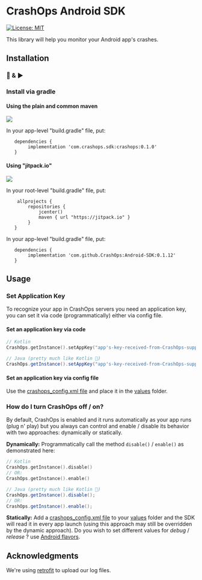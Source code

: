# CrashOps Android SDK
[![License: MIT](https://img.shields.io/badge/License-MIT-yellow.svg)](https://opensource.org/licenses/MIT)

This library will help you monitor your Android app's crashes.

## Installation
### 🔌 & ▶️

### Install via gradle

#### Using the plain and common maven
[![](https://img.shields.io/badge/jcenter-v0.1.0-green)](https://repo.dotcms.com/artifactory/simple/jcenter/com/crashops/sdk/crashops/)

In your app-level "build.gradle" file, put:
```
   dependencies {
        implementation 'com.crashops.sdk:crashops:0.1.0'
   }
```


#### Using "jitpack.io"
[![](https://jitpack.io/v/CrashOps/Android-SDK.svg)](https://jitpack.io/#CrashOps/Android-SDK)

In your root-level "build.gradle" file, put:
```
    allprojects {
        repositories {
            jcenter()
            maven { url "https://jitpack.io" }
        }
   }
```

In your app-level "build.gradle" file, put:
```
   dependencies {
        implementation 'com.github.CrashOps:Android-SDK:0.1.12'
   }
```

## Usage

### Set Application Key

To recognize your app in CrashOps servers you need an application key, you can set it via code (programmatically) either via config file.

#### Set an application key via code
```Kotlin
// Kotlin
CrashOps.getInstance().setAppKey("app's-key-received-from-CrashOps-support")
```

```Java
// Java (pretty much like Kotlin 🙂)
CrashOps.getInstance().setAppKey("app's-key-received-from-CrashOps-support");
```

#### Set an application key via config file

Use the [crashops_config.xml file](https://github.com/CrashOps/Flutter-Example/blob/v0.1.11/android/app/src/main/res/values/crashops_config.xml) and place it in the [values](https://github.com/CrashOps/Flutter-Example/blob/v0.1.11/android/app/src/main/res/values) folder.


### How do I turn CrashOps off / on?
By default, CrashOps is enabled and it runs automatically as your app runs  (plug n' play) but you always can control and enable / disable its behavior with two approaches: dynamically or statically.

**Dynamically:** Programmatically call the method `disable()` / `enable()` as demonstrated here:
```kotlin
// Kotlin
CrashOps.getInstance().disable()
// OR:
CrashOps.getInstance().enable()
```

```java
// Java (pretty much like Kotlin 🙂)
CrashOps.getInstance().disable();
// OR:
CrashOps.getInstance().enable();
```

**Statically:** Add a [crashops_config.xml file](https://github.com/CrashOps/Flutter-Example/blob/v0.1.11/android/app/src/main/res/values/crashops_config.xml) to your [values](https://github.com/CrashOps/Flutter-Example/blob/v0.1.11/android/app/src/main/res/values) folder and the SDK will read it in every app launch (using this approach may still be overridden by the dynamic approach). Do you wish to set different values for _debug_ / _release_ ? use [Android flavors](https://developer.android.com/studio/build/build-variants).


## Acknowledgments

We're using [retrofit](https://square.github.io/retrofit/) to upload our log files.
